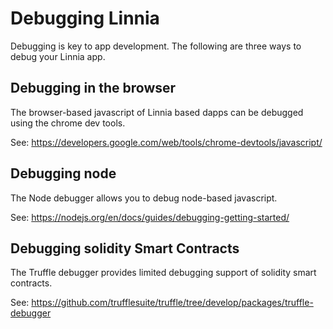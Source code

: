 # Debugging Linnia

Debugging is key to app development.  The following are three ways to debug your Linnia app.

## Debugging in the browser

The browser-based javascript of Linnia based dapps can be debugged using the chrome dev tools.

See: https://developers.google.com/web/tools/chrome-devtools/javascript/

## Debugging node

The Node debugger allows you to debug node-based javascript.

See: https://nodejs.org/en/docs/guides/debugging-getting-started/

## Debugging solidity Smart Contracts

The Truffle debugger provides limited debugging support of solidity smart contracts.

See: https://github.com/trufflesuite/truffle/tree/develop/packages/truffle-debugger
